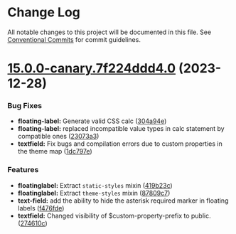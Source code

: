 # Change Log

All notable changes to this project will be documented in this file.
See [Conventional Commits](https://conventionalcommits.org) for commit guidelines.

# [15.0.0-canary.7f224ddd4.0](https://github.com/material-components/material-components-web/compare/v14.0.0...v15.0.0-canary.7f224ddd4.0) (2023-12-28)


### Bug Fixes

* **floating-label:** Generate valid CSS calc ([304a94e](https://github.com/material-components/material-components-web/commit/304a94e8bde786452d9d8c6b80e8e9e0d84bfcc2))
* **floating-label:** replaced incompatible value types in calc statement by compatible ones ([23073a3](https://github.com/material-components/material-components-web/commit/23073a303310f5aad6a0fef0c2e96fd8dd7ab360))
* **textfield:** Fix bugs and compilation errors due to custom properties in the theme map ([1dc797e](https://github.com/material-components/material-components-web/commit/1dc797e7f4efe9010be7097b040c0fcb1902ca8c))


### Features

* **floatinglabel:** Extract `static-styles` mixin ([419b23c](https://github.com/material-components/material-components-web/commit/419b23cc64946c0df1986986872e0faa58c3e817))
* **floatinglabel:** Extract `theme-styles` mixin ([87809c7](https://github.com/material-components/material-components-web/commit/87809c7103e24f1988763c1103fde000f413c4df))
* **text-field:** add the ability to hide the asterisk required marker in floating labels ([f476fde](https://github.com/material-components/material-components-web/commit/f476fdece526e3aa45441b2d11f7ac17f63e856f))
* **textfield:** Changed visibility of $custom-property-prefix to public. ([274610c](https://github.com/material-components/material-components-web/commit/274610c77e6a9c9f19780b688cc6686a97e453a1))
